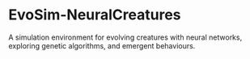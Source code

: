 # EvoSim-NeuralCreatures
A simulation environment for evolving creatures with neural networks, exploring genetic algorithms, and emergent behaviours.
